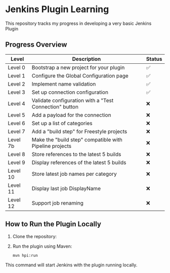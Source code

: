 # Jenkins Plugin Learning

This repository tracks my progress in developing a very basic Jenkins Plugin

## Progress Overview

| Level   | Description                                                                 | Status |
|---------|-----------------------------------------------------------------------------|--------|
| Level 0 | Bootstrap a new project for your plugin                                     | ✅      |
| Level 1 | Configure the Global Configuration page                                     | ✅  |
| Level 2 | Implement name validation                                                   | ✅      |
| Level 3 | Set up connection configuration                                             | ✅      |
| Level 4 | Validate configuration with a "Test Connection" button                      | ❌      |
| Level 5 | Add a payload for the connection                                            | ❌      |
| Level 6 | Set up a list of categories                                                 | ❌      |
| Level 7 | Add a "build step" for Freestyle projects                                   | ❌      |
| Level 7b| Make the "build step" compatible with Pipeline projects                     | ❌      |
| Level 8 | Store references to the latest 5 builds                                     | ❌      |
| Level 9 | Display references of the latest 5 builds                                   | ❌      |
| Level 10| Store latest job names per category                                         | ❌      |
| Level 11| Display last job DisplayName                                                | ❌      |
| Level 12| Support job renaming                                                       | ❌      |


## How to Run the Plugin Locally

1. Clone the repository:

2. Run the plugin using Maven:
   ```sh
   mvn hpi:run
   ```

This command will start Jenkins with the plugin running locally.

